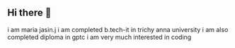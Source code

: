 ## Hi there 👋

i am maria jasin.j
i am completed b.tech-it in trichy anna university
i am also completed diploma in gptc
i am very much interested in coding

